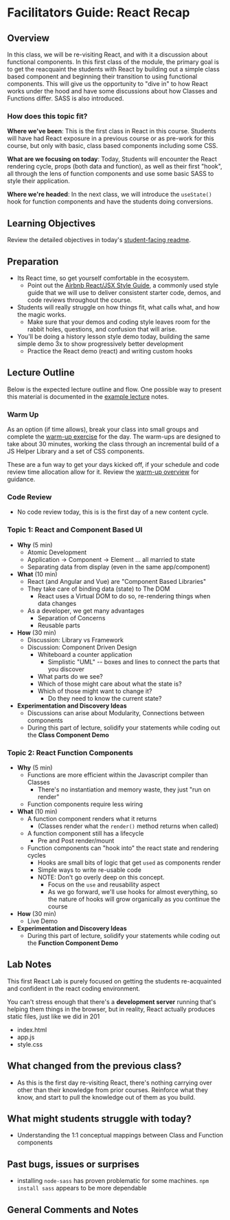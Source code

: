 # Facilitators Guide: React Recap

## Overview

In this class, we will be re-visiting React, and with it a discussion about functional components. In this first class of the module, the primary goal is to get the reacquaint the students with React by building out a simple class based component and beginning their transition to using functional components. This will give us the opportunity to "dive in" to how React works under the hood and have some discussions about how Classes and Functions differ. SASS is also introduced.

### How does this topic fit?

**Where we've been**:
This is the first class in React in this course. Students will have had React exposure in a previous course or as pre-work for this course, but only with basic, class based components including some CSS.

**What are we focusing on today**:
Today, Students will encounter the React rendering cycle, props (both data and function), as well as their first "hook", all through the lens of function components and use some basic SASS to style their application.

**Where we're headed**:
In the next class, we will introduce the `useState()` hook for function components and have the students doing conversions.

## Learning Objectives

Review the detailed objectives in today's [student-facing readme](../README.md).

## Preparation

- Its React time, so get yourself comfortable in the ecosystem.
  - Point out the [Airbnb React/JSX Style Guide](https://airbnb.io/javascript/react/), a commonly used style guide that we will use to deliver consistent starter code, demos, and code reviews throughout the course.
- Students will really struggle on how things fit, what calls what, and how the magic works.
  - Make sure that your demos and coding style leaves room for the rabbit holes, questions, and confusion that will arise.
- You'll be doing a history lesson style demo today, building the same simple demo 3x to show progressively better development
  - Practice the React demo (react) and writing custom hooks

## Lecture Outline

Below is the expected lecture outline and flow. One possible way to present this material is documented in the [example lecture](./LECTURE-EXAMPLE.md) notes.

### Warm Up

As an option (if time allows), break your class into small groups and complete the [warm-up exercise](../warm-up/README.md) for the day. The warm-ups are designed to take about 30 minutes, working the class through an incremental build of a JS Helper Library and a set of CSS components.

These are a fun way to get your days kicked off, if your schedule and code review time allocation allow for it. Review the [warm-up overview](../../warm-ups/README.md) for guidance.

### Code Review

- No code review today, this is is the first day of a new content cycle.

### Topic 1: React and Component Based UI

- **Why** (5 min)
  - Atomic Development
  - Application -> Component -> Element ... all married to state
  - Separating data from display (even in the same app/component)
- **What** (10 min)
  - React (and Angular and Vue) are "Component Based Libraries"
  - They take care of binding data (state) to The DOM
    - React uses a Virtual DOM to do so, re-rendering things when data changes
  - As a developer, we get many advantages
    - Separation of Concerns
    - Reusable parts
- **How** (30 min)
  - Discussion: Library vs Framework
  - Discussion: Component Driven Design
    - Whiteboard a counter application
      - Simplistic "UML" -- boxes and lines to connect the parts that you discover
    - What parts do we see?
    - Which of those might care about what the state is?
    - Which of those might want to change it?
      - Do they need to know the current state?
- **Experimentation and Discovery Ideas**
  - Discussions can arise about Modularity, Connections between components
  - During this part of lecture, solidify your statements while coding out the **Class Component Demo**

### Topic 2: React Function Components

- **Why** (5 min)
  - Functions are more efficient within the Javascript compiler than Classes
    - There's no instantiation and memory waste, they just "run on render"
  - Function components require less wiring
- **What** (10 min)
  - A function component renders what it returns
    - (Classes render what the `render()` method returns when called)
  - A function component still has a lifecycle
    - Pre and Post render/mount
  - Function components can "hook into" the react state and rendering cycles
    - Hooks are small bits of logic that get `used` as components render
    - Simple ways to write re-usable code
    - NOTE: Don't go overly deep on this concept.
      - Focus on the `use` and reusability aspect
      - As we go forward, we'll use hooks for almost everything, so the nature of hooks will grow organically as you continue the course
- **How** (30 min)
  - Live Demo
- **Experimentation and Discovery Ideas**
  - During this part of lecture, solidify your statements while coding out the **Function Component Demo**

## Lab Notes

This first React Lab is purely focused on getting the students re-acquainted and confident in the react coding environment.

You can't stress enough that there's a **development server** running that's helping them things in the browser, but in reality, React actually produces static files, just like we did in 201

- index.html
- app.js
- style.css

## What changed from the previous class?

- As this is the first day re-visiting React, there's nothing carrying over other than their knowledge from prior courses. Reinforce what they know, and start to pull the knowledge out of them as you build.

## What might students struggle with today?

- Understanding the 1:1 conceptual mappings between Class and Function components

## Past bugs, issues or surprises

- installing `node-sass` has proven problematic for some machines.  `npm install sass` appears to be more dependable

## General Comments and Notes
